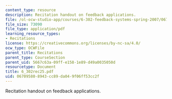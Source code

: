 ```yaml
---
content_type: resource
description: Recitation handout on feedback applications.
file: /ol-ocw-studio-app/courses/6-302-feedback-systems-spring-2007/067095808943cc89da049f06ff53cc2f_6_302rec25.pdf
file_size: 73090
file_type: application/pdf
learning_resource_types:
- Recitations
license: https://creativecommons.org/licenses/by-nc-sa/4.0/
ocw_type: OCWFile
parent_title: Recitations
parent_type: CourseSection
parent_uid: 5667c63a-09ff-e158-1e89-d49a0035050d
resourcetype: Document
title: 6_302rec25.pdf
uid: 06709580-8943-cc89-da04-9f06ff53cc2f
---
```

Recitation handout on feedback applications.